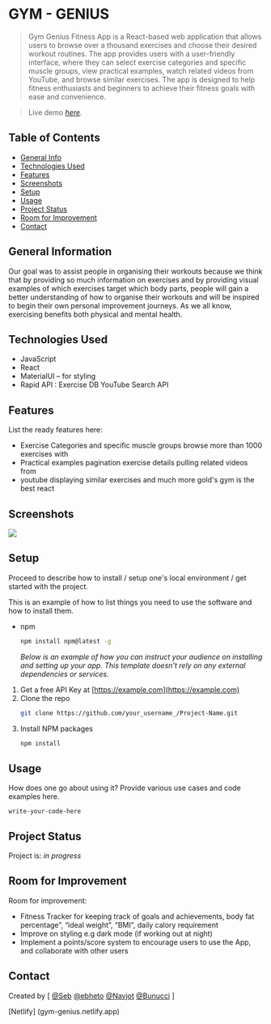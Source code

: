 # GYM - GENIUS
> Gym Genius Fitness App is a React-based web application that allows users to browse over a thousand exercises and choose their desired workout routines. The app provides users with a user-friendly interface, where they can select exercise categories and specific muscle groups, view practical examples, watch related videos from YouTube, and browse similar exercises. The app is designed to help fitness enthusiasts and beginners to achieve their fitness goals with ease and convenience.

> Live demo [_here_](https://www.example.com). 

## Table of Contents
* [General Info](#general-information)
* [Technologies Used](#technologies-used)
* [Features](#features)
* [Screenshots](#screenshots)
* [Setup](#setup)
* [Usage](#usage)
* [Project Status](#project-status)
* [Room for Improvement](#room-for-improvement)
* [Contact](#contact)
<!-- * [License](#license) -->


## General Information
Our goal was to assist people in organising their workouts because we think that by providing so much information on exercises and by providing visual examples of which exercises target which body parts, people will gain a better understanding of how to organise their workouts and will be inspired to begin their own personal improvement journeys.  As we all know, exercising benefits both physical and mental health.






## Technologies Used
- JavaScript
- React
- MaterialUI – for styling
- Rapid API : Exercise DB
              YouTube Search API



## Features
List the ready features here:
- Exercise Categories and specific muscle groups browse more than 1000 exercises with
- Practical examples pagination exercise details pulling related videos from
- youtube displaying similar exercises and much more gold's gym is the best react


## Screenshots
<img src='./src/assets/images/localhost_3004_ (1).png'>
<!-- If you have screenshots you'd like to share, include them here. -->


## Setup

Proceed to describe how to install / setup one's local environment / get started with the project.

This is an example of how to list things you need to use the software and how to install them.
* npm
  ```sh
  npm install npm@latest -g
  ```

  _Below is an example of how you can instruct your audience on installing and setting up your app. This template doesn't rely on any external dependencies or services._

1. Get a free API Key at [https://example.com](https://example.com)
2. Clone the repo
   ```sh
   git clone https://github.com/your_username_/Project-Name.git
   ```
3. Install NPM packages
   ```sh
   npm install
   ```



## Usage
How does one go about using it?
Provide various use cases and code examples here.

`write-your-code-here`


## Project Status
Project is: _in progress_ 

## Room for Improvement


Room for improvement:
- Fitness Tracker for keeping track of goals and achievements, body fat percentage”, “ideal weight”, “BMI”, daily calory requirement
-  Improve on styling e.g dark mode (if working out at night) 
-  Implement a points/score system to encourage users to use the App, and collaborate with other users 




## Contact
Created by [
[@Seb](https://github.com/STrojann)
[@ebheto](https://github.com/ebheto)
[@Navjot](https://github.com/nav2010)
[@Bunucci](https://github.com/Bunucci)
] 


<!-- Optional -->
<!-- ## License -->
<!-- This project is open source and available under the [... License](). -->
[Netlify] (gym-genius.netlify.app)
<!-- You don't have to include all sections - just the one's relevant to your project -->
